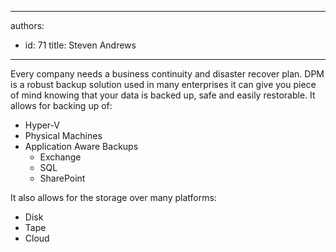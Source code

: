 

---
authors:
  - id: 71
    title: Steven Andrews
---




<span class='intro'> <p class="ssw15-rteElement-P">Every company needs a business continuity and disaster recover plan. DPM is a robust backup solution used in many enterprises it can give you piece of mind knowing that your data is backed up, safe and easily restorable. It allows for backing up of&#58;​<br></p> </span>

<ul><li>Hyper-V&#160;</li><li>Physical Machines</li><li>Application Aware Backups
   <ul><li>Exchange</li><li>SQL</li><li>SharePoint<br></li></ul></li></ul><p>It also allows for the storage over many platforms&#58;</p><ul><li>Disk</li><li>Tape</li><li>Cloud​<br></li></ul>


